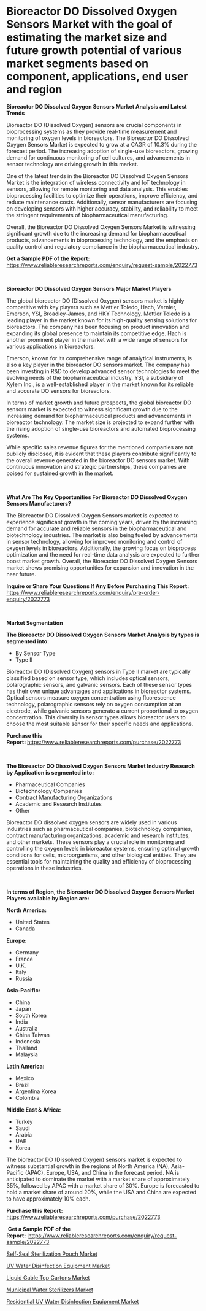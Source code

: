 <p><h1>Bioreactor DO Dissolved Oxygen Sensors Market with the goal of estimating the market size and future growth potential of various market segments based on component, applications, end user and region</h1></p><p><strong>Bioreactor DO Dissolved Oxygen Sensors Market Analysis and Latest Trends</strong></p>
<p><p>Bioreactor DO (Dissolved Oxygen) sensors are crucial components in bioprocessing systems as they provide real-time measurement and monitoring of oxygen levels in bioreactors. The Bioreactor DO Dissolved Oxygen Sensors Market is expected to grow at a CAGR of 10.3% during the forecast period. The increasing adoption of single-use bioreactors, growing demand for continuous monitoring of cell cultures, and advancements in sensor technology are driving growth in this market.</p><p>One of the latest trends in the Bioreactor DO Dissolved Oxygen Sensors Market is the integration of wireless connectivity and IoT technology in sensors, allowing for remote monitoring and data analysis. This enables bioprocessing facilities to optimize their operations, improve efficiency, and reduce maintenance costs. Additionally, sensor manufacturers are focusing on developing sensors with higher accuracy, stability, and reliability to meet the stringent requirements of biopharmaceutical manufacturing.</p><p>Overall, the Bioreactor DO Dissolved Oxygen Sensors Market is witnessing significant growth due to the increasing demand for biopharmaceutical products, advancements in bioprocessing technology, and the emphasis on quality control and regulatory compliance in the biopharmaceutical industry.</p></p>
<p><strong>Get a Sample PDF of the Report:&nbsp;</strong> <a href="https://www.reliableresearchreports.com/enquiry/request-sample/2022773">https://www.reliableresearchreports.com/enquiry/request-sample/2022773</a></p>
<p>&nbsp;</p>
<p><strong>Bioreactor DO Dissolved Oxygen Sensors Major Market Players</strong></p>
<p><p>The global bioreactor DO (Dissolved Oxygen) sensors market is highly competitive with key players such as Mettler Toledo, Hach, Vernier, Emerson, YSI, Broadley-James, and HKY Technology. Mettler Toledo is a leading player in the market known for its high-quality sensing solutions for bioreactors. The company has been focusing on product innovation and expanding its global presence to maintain its competitive edge. Hach is another prominent player in the market with a wide range of sensors for various applications in bioreactors. </p><p>Emerson, known for its comprehensive range of analytical instruments, is also a key player in the bioreactor DO sensors market. The company has been investing in R&D to develop advanced sensor technologies to meet the evolving needs of the biopharmaceutical industry. YSI, a subsidiary of Xylem Inc., is a well-established player in the market known for its reliable and accurate DO sensors for bioreactors. </p><p>In terms of market growth and future prospects, the global bioreactor DO sensors market is expected to witness significant growth due to the increasing demand for biopharmaceutical products and advancements in bioreactor technology. The market size is projected to expand further with the rising adoption of single-use bioreactors and automated bioprocessing systems. </p><p>While specific sales revenue figures for the mentioned companies are not publicly disclosed, it is evident that these players contribute significantly to the overall revenue generated in the bioreactor DO sensors market. With continuous innovation and strategic partnerships, these companies are poised for sustained growth in the market.</p></p>
<p>&nbsp;</p>
<p><strong>What Are The Key Opportunities For Bioreactor DO Dissolved Oxygen Sensors Manufacturers?</strong></p>
<p><p>The Bioreactor DO Dissolved Oxygen Sensors market is expected to experience significant growth in the coming years, driven by the increasing demand for accurate and reliable sensors in the biopharmaceutical and biotechnology industries. The market is also being fueled by advancements in sensor technology, allowing for improved monitoring and control of oxygen levels in bioreactors. Additionally, the growing focus on bioprocess optimization and the need for real-time data analysis are expected to further boost market growth. Overall, the Bioreactor DO Dissolved Oxygen Sensors market shows promising opportunities for expansion and innovation in the near future.</p></p>
<p><strong>Inquire or Share Your Questions If Any Before Purchasing This Report:</strong> <a href="https://www.reliableresearchreports.com/enquiry/pre-order-enquiry/2022773">https://www.reliableresearchreports.com/enquiry/pre-order-enquiry/2022773</a></p>
<p>&nbsp;</p>
<p><strong>Market Segmentation</strong></p>
<p><strong>The Bioreactor DO Dissolved Oxygen Sensors Market Analysis by types is segmented into:</strong></p>
<p><ul><li>By Sensor Type</li><li>Type II</li></ul></p>
<p><p>Bioreactor DO (Dissolved Oxygen) sensors in Type II market are typically classified based on sensor type, which includes optical sensors, polarographic sensors, and galvanic sensors. Each of these sensor types has their own unique advantages and applications in bioreactor systems. Optical sensors measure oxygen concentration using fluorescence technology, polarographic sensors rely on oxygen consumption at an electrode, while galvanic sensors generate a current proportional to oxygen concentration. This diversity in sensor types allows bioreactor users to choose the most suitable sensor for their specific needs and applications.</p></p>
<p><strong>Purchase this Report:&nbsp;</strong><a href="https://www.reliableresearchreports.com/purchase/2022773">https://www.reliableresearchreports.com/purchase/2022773</a></p>
<p>&nbsp;</p>
<p><strong>The Bioreactor DO Dissolved Oxygen Sensors Market Industry Research by Application is segmented into:</strong></p>
<p><ul><li>Pharmaceutical Companies</li><li>Biotechnology Companies</li><li>Contract Manufacturing Organizations</li><li>Academic and Research Institutes</li><li>Other</li></ul></p>
<p><p>Bioreactor DO dissolved oxygen sensors are widely used in various industries such as pharmaceutical companies, biotechnology companies, contract manufacturing organizations, academic and research institutes, and other markets. These sensors play a crucial role in monitoring and controlling the oxygen levels in bioreactor systems, ensuring optimal growth conditions for cells, microorganisms, and other biological entities. They are essential tools for maintaining the quality and efficiency of bioprocessing operations in these industries.</p></p>
<p>&nbsp;</p>
<p><strong>In terms of Region, the Bioreactor DO Dissolved Oxygen Sensors Market Players available by Region are:</strong></p>
<p>
    <p> <strong> North America: </strong>
        <ul>
            <li>United States</li>
            <li>Canada</li>
        </ul>
        </p> 
    <p> <strong> Europe: </strong>
        <ul>
            <li>Germany</li>
            <li>France</li>
            <li>U.K.</li>
            <li>Italy</li>
            <li>Russia</li>
        </ul>
        </p> 
    <p> <strong> Asia-Pacific: </strong>
        <ul>
            <li>China</li>
            <li>Japan</li>
            <li>South Korea</li>
            <li>India</li>
            <li>Australia</li>
            <li>China Taiwan</li>
            <li>Indonesia</li>
            <li>Thailand</li>
            <li>Malaysia</li>
        </ul>
        </p> 
    <p> <strong> Latin America: </strong>
        <ul>
            <li>Mexico</li>
            <li>Brazil</li>
            <li>Argentina Korea</li>
            <li>Colombia</li>
        </ul>
        </p> 
    <p> <strong> Middle East & Africa: </strong>
        <ul>
            <li>Turkey</li>
            <li>Saudi</li>
            <li>Arabia</li>
            <li>UAE</li>
            <li>Korea</li>
        </ul>
    </p>
    </p>
<p><p>The bioreactor DO (Dissolved Oxygen) sensors market is expected to witness substantial growth in the regions of North America (NA), Asia-Pacific (APAC), Europe, USA, and China in the forecast period. NA is anticipated to dominate the market with a market share of approximately 35%, followed by APAC with a market share of 30%. Europe is forecasted to hold a market share of around 20%, while the USA and China are expected to have approximately 10% each.</p></p>
<p><strong>Purchase this Report: </strong><a href="https://www.reliableresearchreports.com/purchase/2022773">https://www.reliableresearchreports.com/purchase/2022773</a></p>
<p>&nbsp;<strong>Get a Sample PDF of the Report:&nbsp;&nbsp;</strong><a href="https://www.reliableresearchreports.com/enquiry/request-sample/2022773">https://www.reliableresearchreports.com/enquiry/request-sample/2022773</a></p>
<p><strong></strong></p>
<p><p><a href="https://view.publitas.com/reportprime-1/self-seal-sterilization-pouch-market-size-market-share-and-global-market-analysis-report-2024-2031/">Self-Seal Sterilization Pouch Market</a></p><p><a href="https://metal-farmhouse-e95.notion.site/UV-Water-Disinfection-Equipment-Market-Research-Report-Provides-thorough-Industry-Overview-which-of-a7c74455abc64acdbfaa02f9a0ed6008">UV Water Disinfection Equipment Market</a></p><p><a href="https://view.publitas.com/reportprime-1/global-liquid-gable-top-cartons-market-size-and-market-trends-insights-and-projections-from-2024-to-2031/">Liquid Gable Top Cartons Market</a></p><p><a href="https://gratis-rainforest-2ca.notion.site/Municipal-Water-Sterilizers-Market-Size-Market-Share-and-Global-Market-Analysis-Report-2024-2031-6b3203ff27dc4086a919c472c5495c44">Municipal Water Sterilizers Market</a></p><p><a href="https://crocus-run-b5a.notion.site/Residential-UV-Water-Disinfection-Equipment-Market-Offers-Provide-Insightful-Data-for-the-Time-Perio-983c4db12cd546afb1ef07edd02776e2">Residential UV Water Disinfection Equipment Market</a></p></p>